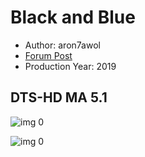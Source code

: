 # Black and Blue

* Author: aron7awol
* [Forum Post](https://www.avsforum.com/threads/bass-eq-for-filtered-movies.2995212/post-59120392)
* Production Year: 2019

## DTS-HD MA 5.1

![img 0](https://i.imgur.com/Keb3zJl.jpg)

![img 0](https://i.imgur.com/U06LAMR.png)

